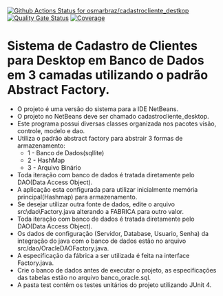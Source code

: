 [![Github Actions Status for osmarbraz/cadastrocliente_destkop](https://github.com/osmarbraz/cadastrocliente_desktop/workflows/ntegração%20continua%20de%20Java%20com%20Maven/badge.svg)](https://github.com/osmarbraz/cadastrocliente_desktop/actions) 
[![Quality Gate Status](https://sonarcloud.io/api/project_badges/measure?project=cadastrocliente_desktop&metric=alert_status)](https://sonarcloud.io/summary/new_code?id=cadastrocliente_destkop)
[![Coverage](https://sonarcloud.io/api/project_badges/measure?project=cadastrocliente_desktop&metric=coverage)](https://sonarcloud.io/component_measures?id=cadastrocliente_destkop&metric=coverage)

# Sistema de Cadastro de Clientes para Desktop em Banco de Dados em 3 camadas utilizando o padrão Abstract Factory.
 - O projeto é uma versão do sistema para a IDE NetBeans.<br> 
 - O projeto no NetBeans deve ser chamado cadastrocliente_desktop.<br>
 - Este programa possui diversas classes organizada nos pacotes visão, controle, modelo e dao.<br>
 - Utiliza o padrão abstract factory para abstrair 3 formas de armazenamento:
	- 1 - Banco de Dados(sqllite)
	- 2 - HashMap
	- 3 - Arquivo Binário
 - Toda iteração com banco de dados é tratada diretamente pelo DAO(Data Access Object).<br>
 - A aplicação esta configurada para utilizar inicialmente memória principal(Hashmap) para armazenamento.
 - Se desejar utilizar outra fonte de dados, edite o arquivo src\dao\Factory.java alterando a FABRICA para outro valor.
 - Toda iteração com banco de dados é tratada diretamente pelo DAO(Data Access Object).<br>
 - Os dados de configuração (Servidor, Database, Usuario, Senha) da integração do java com o banco de dados estão no arquivo src/dao/OracleDAOFactory.java.<br>
 - A especificação da fábrica a ser utilizada é feita na interface Factory.java.
 - Crie o banco de dados antes de executar o projeto, as especificações das tabelas estão no arquivo banco_oracle.sql.<br>
 - A pasta test contêm os testes unitários do projeto utilizando JUnit 4.<br>
